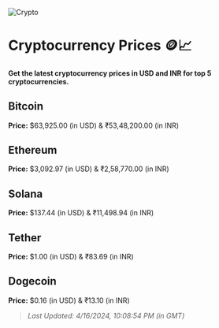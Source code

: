 
![Crypto](https://www.techguide.com.au/wp-content/uploads/2020/11/crypto3.jpeg)

# Cryptocurrency Prices 🪙📈

#### Get the latest cryptocurrency prices in USD and INR for top 5 cryptocurrencies.

## Bitcoin

**Price:** $63,925.00 (in USD) & ₹53,48,200.00 (in INR)

## Ethereum

**Price:** $3,092.97 (in USD) & ₹2,58,770.00 (in INR)

## Solana

**Price:** $137.44 (in USD) & ₹11,498.94 (in INR)

## Tether

**Price:** $1.00 (in USD) & ₹83.69 (in INR)

## Dogecoin

**Price:** $0.16 (in USD) & ₹13.10 (in INR)

> _Last Updated: 4/16/2024, 10:08:54 PM (in GMT)_
